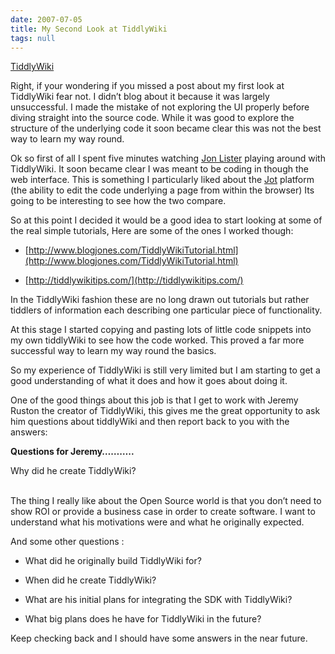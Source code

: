 ```yaml
---
date: 2007-07-05
title: My Second Look at TiddlyWiki
tags: null
---
```

  

[TiddlyWiki](http://www.tiddlywiki.com/)

  

Right, if your wondering if you missed a post about my first look at TiddlyWiki fear not. I didn’t blog about it because it was largely unsuccessful. I made the mistake of not exploring the UI properly before diving straight into the source code. While it was good to explore the structure of the underlying code it soon became clear this was not the best way to learn my way round. 

  

Ok so first of all I spent five minutes watching [Jon Lister](http://jayfresh.wordpress.com)  playing around with TiddlyWiki. It soon became clear I was meant to be coding in though the web interface. This is something I particularly liked about the [Jot](http://www.jot.com) platform (the ability to edit the code underlying a page from within the browser) Its going to be interesting to see how the two compare.

  

So at this point I decided it would be a good idea to start looking at some of the real simple tutorials, Here are some of the ones I worked though:

  
  

  
*   [http://www.blogjones.com/TiddlyWikiTutorial.html](http://www.blogjones.com/TiddlyWikiTutorial.html)
  
*   [http://tiddlywikitips.com/](http://tiddlywikitips.com/)
  

  

In the TiddlyWiki fashion these are no long drawn out tutorials but rather tiddlers of information each describing one particular piece of functionality.

  

  

At this stage I started copying and pasting lots of little code snippets into my own tiddlyWiki to see how the code worked. This proved a far more successful way to learn my way round the basics.

  

So my experience of TiddlyWiki is still very limited but I am starting to get a good understanding of what it does and how it goes about doing it.

  

  

One of the good things about this job is that I get to work with Jeremy Ruston the creator of TiddlyWiki, this gives me the great opportunity to ask him questions about tiddlyWiki and then report back to you with the answers:

  

**Questions for Jeremy………..**

  
  

Why did he create TiddlyWiki?  
   

The thing I really like about the Open Source world is that you don’t need to show ROI or provide a business case in order to create software. I want to understand what his motivations were and what he originally expected.

  
  

  
And some other questions :   

  
*   What did he originally build TiddlyWiki for? 
  
*   When did he create TiddlyWiki?
  
*   What are his initial plans for integrating the SDK with TiddlyWiki? 
  
*   What big plans does he have for TiddlyWiki in the future?  
  

  

Keep checking back and I should have some answers in the near future.

        